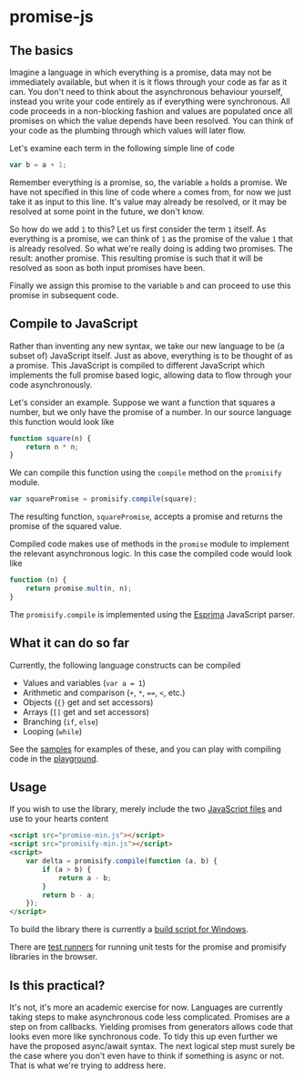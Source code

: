 promise-js
==========


The basics
----------

Imagine a language in which everything is a promise, data may not be immediately available, but when it is it flows through your code as far as it can.
You don't need to think about the asynchronous behaviour yourself, instead you write your code entirely as if everything were synchronous.
All code proceeds in a non-blocking fashion and values are populated once all promises on which the value depends have been resolved.
You can think of your code as the plumbing through which values will later flow.

Let's examine each term in the following simple line of code

```js
var b = a + 1;
```

Remember everything is a promise, so, the variable `a` holds a promise. 
We have not specified in this line of code where `a` comes from, for now we just take it as input to this line.
It's value may already be resolved, or it may be resolved at some point in the future, we don't know.

So how do we add `1` to this? Let us first consider the term `1` itself. As everything is a promise, we can think of `1` as the promise of the value `1` that is already resolved.
So what we're really doing is adding two promises.
The result: another promise.
This resulting promise is such that it will be resolved as soon as both input promises have been.

Finally we assign this promise to the variable `b` and can proceed to use this promise in subsequent code. 


Compile to JavaScript
-----------

Rather than inventing any new syntax, we take our new language to be (a subset of) JavaScript itself.
Just as above, everything is to be thought of as a promise.
This JavaScript is compiled to different JavaScript which implements the full promise based logic, allowing data to flow through your code asynchronously. 

Let's consider an example.
Suppose we want a function that squares a number, but we only have the promise of a number.
In our source language this function would look like

```js
function square(n) {
	return n * n;
}
```

We can compile this function using the `compile` method on the `promisify` module.
	
```js
var squarePromise = promisify.compile(square);
```

The resulting function, `squarePromise`, accepts a promise and returns the promise of the squared value.

Compiled code makes use of methods in the `promise` module to implement the relevant asynchronous logic.
In this case the compiled code would look like
	
```js
function (n) {
	return promise.mult(n, n);
}
```

The `promisify.compile` is implemented using the [Esprima](http://esprima.org/) JavaScript parser.


What it can do so far
-----

Currently, the following language constructs can be compiled

* Values and variables (`var a = 1`) 
* Arithmetic and comparison (`+`, `*`, `==`, `<`, etc.)
* Objects (`{}` get and set accessors)
* Arrays (`[]` get and set accessors)
* Branching (`if`, `else`)
* Looping (`while`)

See the [samples](samples/) for examples of these, and you can play with compiling code in the [playground](samples/playground.html).


Usage
-----

If you wish to use the library, merely include the two [JavaScript files](v/current/) and use to your hearts content

```html
<script src="promise-min.js"></script>
<script src="promisify-min.js"></script>
<script>
	var delta = promisify.compile(function (a, b) {
		if (a > b) {
			return a - b;
		}
		return b - a;
	});
</script>
```

To build the library there is currently a [build script for Windows](build/Build.bat).

There are [test runners](testrunners/) for running unit tests for the promise and promisify libraries in the browser.


Is this practical?
-----------

It's not, it's more an academic exercise for now.
Languages are currently taking steps to make asynchronous code less complicated. 
Promises are a step on from callbacks. 
Yielding promises from generators allows code that looks even more like synchronous code.
To tidy this up even further we have the proposed async/await syntax.
The next logical step must surely be the case where you don't even have to think if something is async or not.
That is what we're trying to address here.
